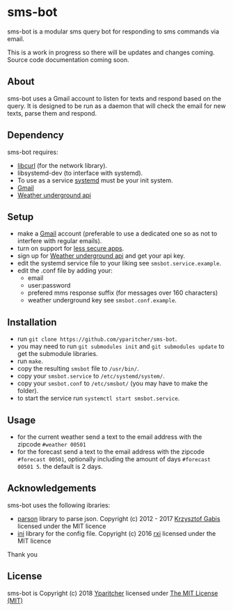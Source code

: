 # sms-bot
sms-bot is a modular sms query bot for responding to sms commands via email.

This is a work in progress so there will be updates and changes coming.
Source code documentation coming soon.

## About
sms-bot uses a Gmail account to listen for texts and respond based on the query.
It is designed to be run as a daemon that will check the email for new texts, parse them and respond.

## Dependency
sms-bot requires:
- [libcurl](https://curl.haxx.se/libcurl/) (for the network library).
- libsystemd-dev (to interface with systemd).
- To use as a service [systemd](https://www.freedesktop.org/wiki/Software/systemd/) must be your init system.
- [Gmail](https://www.google.com/gmail)
- [Weather underground api](https://www.wunderground.com/weather/api/)

## Setup
- make a [Gmail](https://www.google.com/gmail) account (preferable to use a dedicated one so as not to interfere with regular emails).
- turn on support for [less secure apps](https://myaccount.google.com/lesssecureapps).
- sign up for [Weather underground api](https://www.wunderground.com/weather/api/) and get your api key.
- edit the systemd service file to your liking see `smsbot.service.example`.
- edit the .conf file by adding your:
    - email
    - user:password
    - prefered mms response suffix (for messages over 160 characters)
    - weather underground key
see `smsbot.conf.example`.

## Installation
- run `git clone https://github.com/yparitcher/sms-bot`.
- you may need to run `git submodules init` and `git submodules update` to get the submodule libraries.
- run `make`.
- copy the resulting `smsbot` file to `/usr/bin/`.
- copy your `smsbot.service` to `/etc/systemd/system/`.
- copy your `smsbot.conf` to `/etc/smsbot/` (you may have to make the folder).
- to start the service run `systemctl start smsbot.service`.

## Usage
- for the current weather send a text to the email address with the zipcode `#weather 00501`
- for the forecast send a text to the email address with the zipcode `#forecast 00501`, 
optionally including the amount of days `#forecast 00501 5`. the default is 2 days. 

## Acknowledgements
sms-bot uses the following ibraries:

- [parson](https://github.com/kgabis/parson) library to parse json.
Copyright (c) 2012 - 2017 [Krzysztof Gabis](https://github.com/kgabis)
licensed under the MIT licence
- [ini](https://github.com/rxi/ini) library for the config file.
Copyright (c) 2016 [rxi](https://github.com/rxi)
licensed under the MIT licence

Thank you

## License
sms-bot is Copyright (c) 2018 [Yparitcher](https://github.com/yparitcher)
licensed under [The MIT License (MIT)](http://opensource.org/licenses/mit-license.php) 
